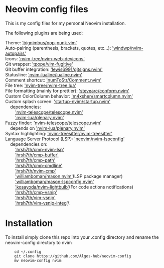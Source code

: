 # Neovim config files

This is my config files for my personal Neovim installation.

The following plugins are being used:

Theme: ['bignimbus/pop-punk.vim'](https://github.com/bignimbus/pop-punk.vim)\
Auto-pairing (parenthesis, brackets, quotes, etc...): ['windwp/nvim-autopairs'](https://github.com/windwp/nvim-autopairs)\
Icons: ['nvim-tree/nvim-web-devicons'](https://github.com/nvim-tree/nvim-web-devicons)\
Git wrapper: ['tpope/vim-fugitive'](https://github.com/tpope/vim-fugitive)\
Git buffer integration: ['lewis6991/gitsigns.nvim'](https://github.com/lewis6991/gitsigns.nvim)\
Statusline: ['nvim-lualine/lualine.nvim'](https://github.com/nvim-lualine/lualine.nvim)\
Comment shortcut: ['numToStr/Comment.nvim'](https://github.com/numToStr/Comment.nvim)\
File tree: ['nvim-tree/nvim-tree.lua'](https://github.com/nvim-tree/nvim-tree.lua)\
File formatting (mainly for prettier): ['stevearc/conform.nvim'](https://github.com/stevearc/conform.nvim)\
Custom ColorColumn behavior: ['m4xshen/smartcolumn.nvim'](https://github.com/m4xshen/smartcolumn.nvim)\
Custom splash screen: ['startup-nvim/startup.nvim'](https://github.com/startup-nvim/startup.nvim)\
&nbsp;&nbsp;&nbsp;&nbsp;dependencies:\
&nbsp;&nbsp;&nbsp;&nbsp;&nbsp;&nbsp;&nbsp;&nbsp;['nvim-telescope/telescope.nvim'](https://github.com/nvim-telescope/telescope.nvim)\
&nbsp;&nbsp;&nbsp;&nbsp;&nbsp;&nbsp;&nbsp;&nbsp;['nvim-lua/plenary.nvim'](https://github.com/nvim-lua/plenary.nvim)\
Fuzzy finder: ['nvim-telescope/telescope.nvim'](https://github.com/nvim-telescope/telescope.nvim)\
&nbsp;&nbsp;&nbsp;&nbsp;depends on ['nvim-lua/plenary.nvim'](https://github.com/nvim-lua/plenary.nvim)\
Syntax highlighting: ['nvim-treesitter/nvim-treesitter'](https://github.com/nvim-treesitter/nvim-treesitter)\
Language Server Protocol (LSP): ['neovim/nvim-lspconfig'](https://github.com/neovim/nvim-lspconfig)\
&nbsp;&nbsp;&nbsp;&nbsp;dependencies on:\
&nbsp;&nbsp;&nbsp;&nbsp;&nbsp;&nbsp;&nbsp;&nbsp;['hrsh7th/cmp-nvim-lsp'](https://github.com/hrsh7th/cmp-nvim-lsp)\
&nbsp;&nbsp;&nbsp;&nbsp;&nbsp;&nbsp;&nbsp;&nbsp;['hrsh7th/cmp-buffer'](https://github.com/hrsh7th/cmp-buffer)\
&nbsp;&nbsp;&nbsp;&nbsp;&nbsp;&nbsp;&nbsp;&nbsp;['hrsh7th/cmp-path'](https://github.com/hrsh7th/cmp-path)\
&nbsp;&nbsp;&nbsp;&nbsp;&nbsp;&nbsp;&nbsp;&nbsp;['hrsh7th/cmp-cmdline'](https://github.com/hrsh7th/cmp-cmdline)\
&nbsp;&nbsp;&nbsp;&nbsp;&nbsp;&nbsp;&nbsp;&nbsp;['hrsh7th/nvim-cmp'](https://github.com/hrsh7th/nvim-cmp)\
&nbsp;&nbsp;&nbsp;&nbsp;&nbsp;&nbsp;&nbsp;&nbsp;['williamboman/mason.nvim'](https://github.com/williamboman/mason.nvim)(LSP package manager)\
&nbsp;&nbsp;&nbsp;&nbsp;&nbsp;&nbsp;&nbsp;&nbsp;['williamboman/mason-lspconfig.nvim'](https://github.com/williamboman/mason-lspconfig.nvim)\
&nbsp;&nbsp;&nbsp;&nbsp;&nbsp;&nbsp;&nbsp;&nbsp;['kosayoda/nvim-lightbulb'](https://github.com/kosayoda/nvim-lightbulb)(For code actions notifications)\
&nbsp;&nbsp;&nbsp;&nbsp;&nbsp;&nbsp;&nbsp;&nbsp;['hrsh7th/cmp-vsnip'](https://github.com/hrsh7th/cmp-vsnip)\
&nbsp;&nbsp;&nbsp;&nbsp;&nbsp;&nbsp;&nbsp;&nbsp;['hrsh7th/vim-vsnip'](https://github.com/hrsh7th/vim-vsnip)\
&nbsp;&nbsp;&nbsp;&nbsp;&nbsp;&nbsp;&nbsp;&nbsp;['hrsh7th/vim-vsnip-integ'](https://github.com/hrsh7th/vim-vsnip-integ)\

# Installation

To install simply clone this repo into your .config directory and rename the neovim-config directory
to nvim

```
    cd ~/.config
    git clone https://github.com/Algos-hub/neovim-config
    mv neovim-config nvim
```

